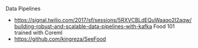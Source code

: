 Data Pipelines
- https://signal.twilio.com/2017/sf/sessions/5RXVCBLdEQuWaaqo2I2aqw/building-robust-and-scalable-data-pipelines-with-kafka
Food 101 trained with Coreml
- https://github.com/kingreza/SeeFood
